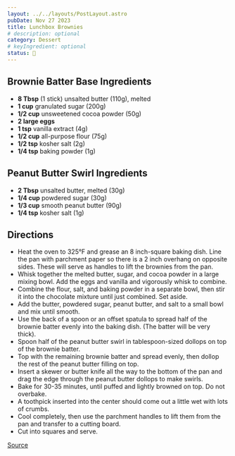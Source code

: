 ```yaml
---
layout: ../../layouts/PostLayout.astro
pubDate: Nov 27 2023
title: Lunchbox Brownies
# description: optional
category: Dessert
# keyIngredient: optional
status: 🤔
---
```


## Brownie Batter Base Ingredients
- **8 Tbsp** (1 stick) unsalted butter (110g), melted
- **1 cup** granulated sugar (200g)
- **1/2 cup** unsweetened cocoa powder (50g)
- **2 large eggs**
- **1 tsp** vanilla extract (4g)
- **1/2 cup** all-purpose flour (75g)
- **1/2 tsp** kosher salt (2g)
- **1/4 tsp** baking powder (1g)

## Peanut Butter Swirl Ingredients
- **2 Tbsp** unsalted butter, melted (30g)
- **1/4 cup** powdered sugar (30g)
- **1/3 cup** smooth peanut butter (90g)
- **1/4 tsp** kosher salt (1g)

## Directions
- Heat the oven to 325°F and grease an 8 inch-square baking dish. Line the pan with parchment paper so there is a 2 inch overhang on opposite sides. These will serve as handles to lift the brownies from the pan.
- Whisk together the melted butter, sugar, and cocoa powder in a large mixing bowl. Add the eggs and vanilla and vigorously whisk to combine.
- Combine the flour, salt, and baking powder in a separate bowl, then stir it into the chocolate mixture until just combined. Set aside.
- Add the butter, powdered sugar, peanut butter, and salt to a small bowl and mix until smooth.
- Use the back of a spoon or an offset spatula to spread half of the brownie batter evenly into the baking dish. (The batter will be very thick).
- Spoon half of the peanut butter swirl in tablespoon-sized dollops on top of the brownie batter.
- Top with the remaining brownie batter and spread evenly, then dollop the rest of the peanut butter filling on top.
- Insert a skewer or butter knife all the way to the bottom of the pan and drag the edge through the peanut butter dollops to make swirls.
- Bake for 30-35 minutes, until puffed and lightly browned on top. Do not overbake.
- A toothpick inserted into the center should come out a little wet with lots of crumbs.
- Cool completely, then use the parchment handles to lift them from the pan and transfer to a cutting board.
- Cut into squares and serve.

[Source](https://lessonsinchemistryrecipes.com/recipes/lunchbox-brownies/)
